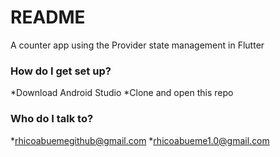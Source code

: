 # README #

A counter app using the Provider state management in Flutter

### How do I get set up? ###

*Download Android Studio
*Clone and open this repo

### Who do I talk to? ###

*rhicoabuemegithub@gmail.com
*rhicoabueme1.0@gmail.com
